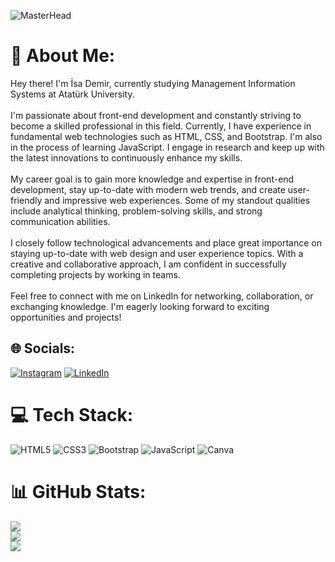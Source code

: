 ![MasterHead](https://r4.wallpaperflare.com/wallpaper/183/732/1024/multiple-display-planet-space-solar-system-wallpaper-92d0e59393675ce72be9e84026cbc1d5.jpg)

# 💫 About Me:
Hey there! I'm İsa Demir, currently studying Management Information Systems at Atatürk University.<br><br>I'm passionate about front-end development and constantly striving to become a skilled professional in this field. Currently, I have experience in fundamental web technologies such as HTML, CSS, and Bootstrap. I'm also in the process of learning JavaScript. I engage in research and keep up with the latest innovations to continuously enhance my skills.<br><br>My career goal is to gain more knowledge and expertise in front-end development, stay up-to-date with modern web trends, and create user-friendly and impressive web experiences. Some of my standout qualities include analytical thinking, problem-solving skills, and strong communication abilities.<br><br>I closely follow technological advancements and place great importance on staying up-to-date with web design and user experience topics. With a creative and collaborative approach, I am confident in successfully completing projects by working in teams.<br><br>Feel free to connect with me on LinkedIn for networking, collaboration, or exchanging knowledge. I'm eagerly looking forward to exciting opportunities and projects!



## 🌐 Socials:
[![Instagram](https://img.shields.io/badge/Instagram-%23E4405F.svg?logo=Instagram&logoColor=white)](https://instagram.com/isaddemir) [![LinkedIn](https://img.shields.io/badge/LinkedIn-%230077B5.svg?logo=linkedin&logoColor=white)](https://linkedin.com/in/isa-demir-176a00163/) 

# 💻 Tech Stack:
![HTML5](https://img.shields.io/badge/html5-%23E34F26.svg?style=for-the-badge&logo=html5&logoColor=white) ![CSS3](https://img.shields.io/badge/css3-%231572B6.svg?style=for-the-badge&logo=css3&logoColor=white) ![Bootstrap](https://img.shields.io/badge/bootstrap-%23563D7C.svg?style=for-the-badge&logo=bootstrap&logoColor=white) ![JavaScript](https://img.shields.io/badge/javascript-%23323330.svg?style=for-the-badge&logo=javascript&logoColor=%23F7DF1E) ![Canva](https://img.shields.io/badge/Canva-%2300C4CC.svg?style=for-the-badge&logo=Canva&logoColor=white)
# 📊 GitHub Stats:
![](https://github-readme-stats.vercel.app/api?username=isaddemir&theme=dark&hide_border=false&include_all_commits=false&count_private=false)<br/>
![](https://github-readme-streak-stats.herokuapp.com/?user=isaddemir&theme=dark&hide_border=false)<br/>
![](https://github-readme-stats.vercel.app/api/top-langs/?username=isaddemir&theme=dark&hide_border=false&include_all_commits=false&count_private=false&layout=compact)

<!-- Proudly created with GPRM ( https://gprm.itsvg.in ) -->
